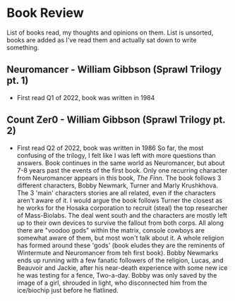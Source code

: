 # Book Review
List of books read, my thoughts and opinions on them. List is unsorted, books are added as I've read them and actually sat down to write something. 

## Neuromancer - William Gibbson (Sprawl Trilogy pt. 1)
- First read Q1 of 2022, book was written in 1984


## Count Zer0 - William Gibbson (Sprawl Trilogy pt. 2)
- First read Q2 of 2022, book was written in 1986
So far, the most confusing of the trilogy, I felt like I was left with more questions than answers. Book continues in the same world as Neuromancer, but about 7-8 years past the events of the first book. Only one recurring character from Neuromancer appears in this book, *The Finn*. The book follows 3 different characters, Bobby Newmark, Turner and Marly Krushkhova. The 3 'main' characters stories are all related, even if the characters aren't aware of it. I would argue the book follows Turner the closest as he works for the Hosaka corporation to recruit (steal) the top researcher of Mass-Biolabs. The deal went south and the characters are mostly left up to their own devices to survive the fallout from both corps. All along there are "voodoo gods" within the matrix, console cowboys are somewhat aware of them, but most won't talk about it. A whole religion has formed around these 'gods' (book eludes they are the reminents of Wintermute and Neuromancer from teh first book). Bobby Newmarks ends up running with a few fanatic followers of the religion, Lucas, and Beauvoir and Jackie, after his near-death experience with some new ice he was testing for a fence, Two-a-day. Bobby was only saved by the image of a girl, shrouded in light, who disconnected him from the ice/biochip just before he flatlined. 
